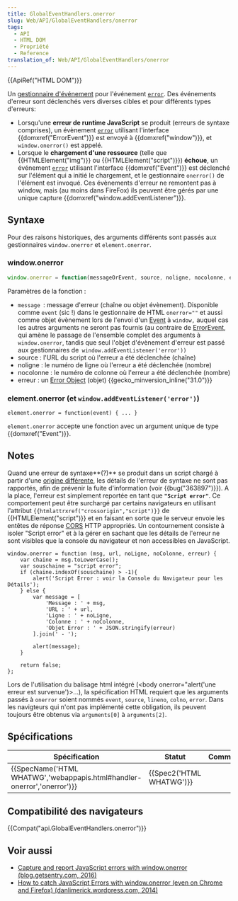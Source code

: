 ```yaml
---
title: GlobalEventHandlers.onerror
slug: Web/API/GlobalEventHandlers/onerror
tags:
  - API
  - HTML DOM
  - Propriété
  - Reference
translation_of: Web/API/GlobalEventHandlers/onerror
---
```

{{ApiRef("HTML DOM")}}

Un [gestionnaire d'événement](/en-US/docs/Web/Guide/Events/Event_handlers) pour l'événement [`error`](/en-US/docs/Web/Events/error). Des événements d'erreur sont déclenchés vers diverses cibles et pour différents types d'erreurs:

- Lorsqu'une **erreur de runtime JavaScript** se produit (erreurs de syntaxe comprises), un évènement [`error`](/en-US/docs/Web/Events/error) utilisant l'interface {{domxref("ErrorEvent")}} est envoyé à {{domxref("window")}}, et `window.onerror()` est appelé.
- Lorsque le **chargement d'une ressource** (telle que {{HTMLElement("img")}} ou {{HTMLElement("script")}}) **échoue**, un événement [`error`](/en-US/docs/Web/Events/error) utilisant l'interface {{domxref("Event")}} est déclenché sur l'élément qui a initié le chargement, et le gestionnaire `onerror()` de l'élément est invoqué. Ces évènements d'erreur ne remontent pas à window, mais (au moins dans FireFox) ils peuvent être gérés par une unique capture {{domxref("window.addEventListener")}}.

## Syntaxe

Pour des raisons historiques, des arguments différents sont passés aux gestionnaires `window.onerror` et `element.onerror`.

### window\.onerror

```js
window.onerror = function(messageOrEvent, source, noligne, nocolonne, erreur) { ... }
```

Paramètres de la fonction&nbsp;:

- `message `: message d'erreur (chaîne ou objet évènement). Disponible comme `event` (sic !) dans le gestionnaire de HTML `onerror=""` et aussi comme objet évènement lors de l'envoi d'un [Event](/en-US/docs/Web/API/Event) à `window,` auquel cas les autres arguments ne seront pas fournis (au contraire de [ErrorEvent](/en-US/docs/Web/API/ErrorEvent), qui amène le passage de l'ensemble complet des arguments à `window.onerror`, tandis que seul l'objet d'évènement d'erreur est passé aux gestionnaires de` window.addEventListener('error'))`
- source : l'URL du script où l'erreur a été déclenchée (chaîne)
- noligne&nbsp;: le numéro de ligne où l'erreur a été déclenchée (nombre)
- nocolonne&nbsp;: le numéro de colonne où l'erreur a été déclenchée (nombre)
- erreur : un [Error Object](/en-US/docs/Web/JavaScript/Reference/Global_Objects/Error) (objet) {{gecko_minversion_inline("31.0")}}

### element.onerror (et `window.addEventListener('error')`)

    element.onerror = function(event) { ... }

`element.onerror` accepte une fonction avec un argument unique de type {{domxref("Event")}}.

## Notes

Quand une erreur de syntaxe**(?)** se produit dans un script chargé à partir d'une [origine différente](/en-US/docs/Web/Security/Same-origin_policy), les détails de l'erreur de syntaxe ne sont pas rapportés, afin de prévenir la fuite d'information (voir {{bug("363897")}}). A la place, l'erreur est simplement reportée en tant que **`"Script error"`**. Ce comportement peut être surchargé par certains navigateurs en utilisant l'attribut `{{htmlattrxref("crossorigin","script")}}` de {{HTMLElement("script")}} et en faisant en sorte que le serveur envoie les entêtes de réponse [CORS](/en-US/docs/Web/HTTP/Access_control_CORS) HTTP appropriés. Un contournement consiste à isoler "Script error" et à la gérer en sachant que les détails de l'erreur ne sont visibles que la console du navigateur et non accessibles en JavaScript.

    window.onerror = function (msg, url, noLigne, noColonne, erreur) {
        var chaine = msg.toLowerCase();
        var souschaine = "script error";
        if (chaine.indexOf(souschaine) > -1){
            alert('Script Error : voir la Console du Navigateur pour les Détails');
        } else {
            var message = [
                'Message : ' + msg,
                'URL : ' + url,
                'Ligne : ' + noLigne,
                'Colonne : ' + noColonne,
                'Objet Error : ' + JSON.stringify(erreur)
            ].join(' - ');

            alert(message);
        }

        return false;
    };

Lors de l'utilisation du balisage html intégré (\<body onerror="alert('une erreur est survenue')>...), la spécification HTML requiert que les arguments passés à `onerror` soient nommés `event`, `source`, `lineno`, `colno`, `error`. Dans les navigteurs qui n'ont pas implémenté cette obligation, ils peuvent toujours être obtenus via `arguments[0]` à `arguments[2]`.

## Spécifications

| Spécification                                                                                    | Statut                           | Commentaire |
| ------------------------------------------------------------------------------------------------ | -------------------------------- | ----------- |
| {{SpecName('HTML WHATWG','webappapis.html#handler-onerror','onerror')}} | {{Spec2('HTML WHATWG')}} |             |

## Compatibilité des navigateurs

{{Compat("api.GlobalEventHandlers.onerror")}}

## Voir aussi

- [Capture and report JavaScript errors with window.onerror (blog.getsentry.com, 2016)](http://blog.getsentry.com/2016/01/04/client-javascript-reporting-window-onerror.html)
- [How to catch JavaScript Errors with window.onerror (even on Chrome and Firefox) (danlimerick.wordpress.com, 2014)](https://danlimerick.wordpress.com/2014/01/18/how-to-catch-javascript-errors-with-window-onerror-even-on-chrome-and-firefox/)
